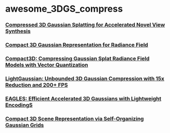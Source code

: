 # awesome_3DGS_compress

### [Compressed 3D Gaussian Splatting for Accelerated Novel View Synthesis](https://arxiv.org/abs/2401.02436)

### [Compact 3D Gaussian Representation for Radiance Field](https://arxiv.org/abs/2311.13681)

### [Compact3D: Compressing Gaussian Splat Radiance Field Models with Vector Quantization](https://arxiv.org/abs/2311.18159)

### [LightGaussian: Unbounded 3D Gaussian Compression with 15x Reduction and 200+ FPS](https://arxiv.org/abs/2311.17245)

### [EAGLES: Efficient Accelerated 3D Gaussians with Lightweight EncodingS](https://arxiv.org/abs/2312.04564)

### [Compact 3D Scene Representation via Self-Organizing Gaussian Grids](https://arxiv.org/abs/2312.13299)